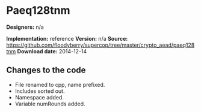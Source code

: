 # Paeq128tnm

**Designers:** n/a

**Implementation:** reference
**Version:** n/a
**Source:** https://github.com/floodyberry/supercop/tree/master/crypto_aead/paeq128tnm
**Download date:** 2014-12-14

## Changes to the code

* File renamed to cpp, name prefixed.
* Includes sorted out.
* Namespace added.
* Variable numRounds added.
